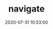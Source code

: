 ---
title: navigate
date: 2020-07-31 10:53:00
type: 'navigate'
layout: 'navigate'
searchTitle: 聚宝盆
search:
  - name: 百度
    url: https://www.baidu.com/s?ie=UTF-8&wd={query}
    placeholder: 百度一下, 你就知道, 不行
  - name: 谷歌
    url: https://www.baidu.com/s?ie=UTF-8&wd={query}
    placeholder: 谷歌一下, 你就知道
  - name: 必应
    url: https://cn.bing.com/search?isource=infinity&iname=bing&itype=web&q={query}
    placeholder: 必应搜索
  - name: 搜狗
    url: https://www.sogou.com/web?query={query}&ie=utf8
    placeholder: 搜狗搜索
  - name: GitHub
    url: https://github.com/search?q={query}
    placeholder: 源码搜索
  - name: npm
    url: https://www.npmjs.com/search?q={query}
    placeholder: npm包搜索
---